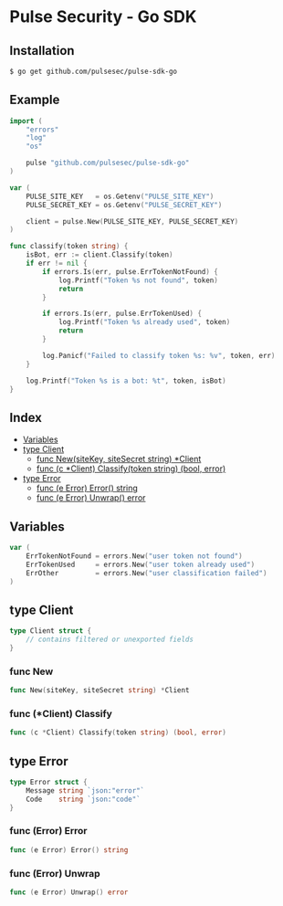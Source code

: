 # Pulse Security - Go SDK

## Installation

```sh
$ go get github.com/pulsesec/pulse-sdk-go
```

## Example

```go
import (
	"errors"
	"log"
	"os"

	pulse "github.com/pulsesec/pulse-sdk-go"
)

var (
	PULSE_SITE_KEY   = os.Getenv("PULSE_SITE_KEY")
	PULSE_SECRET_KEY = os.Getenv("PULSE_SECRET_KEY")

	client = pulse.New(PULSE_SITE_KEY, PULSE_SECRET_KEY)
)

func classify(token string) {
	isBot, err := client.Classify(token)
	if err != nil {
		if errors.Is(err, pulse.ErrTokenNotFound) {
			log.Printf("Token %s not found", token)
			return
		}

		if errors.Is(err, pulse.ErrTokenUsed) {
			log.Printf("Token %s already used", token)
			return
		}

		log.Panicf("Failed to classify token %s: %v", token, err)
	}

	log.Printf("Token %s is a bot: %t", token, isBot)
}
```

## Index

- [Variables](#variables)
- [type Client](#Client)
  - [func New\(siteKey, siteSecret string\) \*Client](#New)
  - [func \(c \*Client\) Classify\(token string\) \(bool, error\)](#Client.Classify)
- [type Error](#Error)
  - [func \(e Error\) Error\(\) string](#Error.Error)
  - [func \(e Error\) Unwrap\(\) error](#Error.Unwrap)

## Variables

<a name="ErrTokenNotFound"></a>

```go
var (
    ErrTokenNotFound = errors.New("user token not found")
    ErrTokenUsed     = errors.New("user token already used")
    ErrOther         = errors.New("user classification failed")
)
```

<a name="Client"></a>

## type Client

```go
type Client struct {
    // contains filtered or unexported fields
}
```

<a name="New"></a>

### func New

```go
func New(siteKey, siteSecret string) *Client
```

<a name="Client.Classify"></a>

### func \(\*Client\) Classify

```go
func (c *Client) Classify(token string) (bool, error)
```

<a name="Error"></a>

## type Error

```go
type Error struct {
    Message string `json:"error"`
    Code    string `json:"code"`
}
```

<a name="Error.Error"></a>

### func \(Error\) Error

```go
func (e Error) Error() string
```

<a name="Error.Unwrap"></a>

### func \(Error\) Unwrap

```go
func (e Error) Unwrap() error
```
